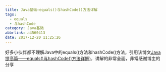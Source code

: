 ```yaml
---
title: Java基础—equals()与hashCode()方法详解
tags:
  - equals
  - 与hashCode
category: Java基础
abbrlink: a4560413
date: 2017-12-20 11:25:26
---
```


好多小伙伴都不理解Java中的equals()方法和hashCode()方法，引用该博文[Java提高篇——equals()与hashCode()方法详解)](http://www.cnblogs.com/Qian123/p/5703507.html)，讲解的非常全面，非常感谢博主的分享

